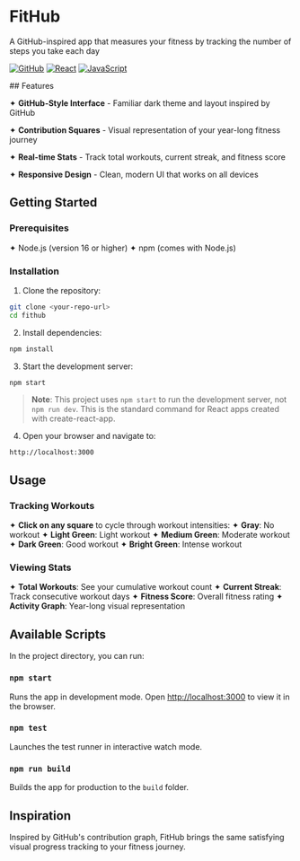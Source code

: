 # FitHub

<div>

A GitHub-inspired app that measures your fitness by tracking the number of steps you take each day

[![GitHub](https://img.shields.io/badge/GitHub-100000?style=for-the-badge&logo=github&logoColor=white)](https://github.com)
[![React](https://img.shields.io/badge/React-20232A?style=for-the-badge&logo=react&logoColor=61DAFB)](https://reactjs.org/)
[![JavaScript](https://img.shields.io/badge/JavaScript-F7DF1E?style=for-the-badge&logo=javascript&logoColor=black)](https://developer.mozilla.org/en-US/docs/Web/JavaScript)


</div>
## Features

✦ **GitHub-Style Interface** - Familiar dark theme and layout inspired by GitHub  

✦ **Contribution Squares** - Visual representation of your year-long fitness journey  

✦ **Real-time Stats** - Track total workouts, current streak, and fitness score

✦ **Responsive Design** - Clean, modern UI that works on all devices


## Getting Started

### Prerequisites

✦ Node.js (version 16 or higher)
✦ npm (comes with Node.js)

### Installation

1. Clone the repository:
```bash
git clone <your-repo-url>
cd fithub
```

2. Install dependencies:
```bash
npm install
```

3. Start the development server:
```bash
npm start
```

> **Note**: This project uses `npm start` to run the development server, not `npm run dev`. This is the standard command for React apps created with create-react-app.

4. Open your browser and navigate to:
```
http://localhost:3000
```

## Usage

### Tracking Workouts
✦ **Click on any square** to cycle through workout intensities:
  ✦ **Gray**: No workout
  ✦ **Light Green**: Light workout
  ✦ **Medium Green**: Moderate workout
  ✦ **Dark Green**: Good workout
  ✦ **Bright Green**: Intense workout

### Viewing Stats
✦ **Total Workouts**: See your cumulative workout count
✦ **Current Streak**: Track consecutive workout days
✦ **Fitness Score**: Overall fitness rating
✦ **Activity Graph**: Year-long visual representation

## Available Scripts

In the project directory, you can run:

### `npm start`
Runs the app in development mode. Open [http://localhost:3000](http://localhost:3000) to view it in the browser.

### `npm test`
Launches the test runner in interactive watch mode.

### `npm run build`
Builds the app for production to the `build` folder.


## Inspiration

Inspired by GitHub's contribution graph, FitHub brings the same satisfying visual progress tracking to your fitness journey. 

